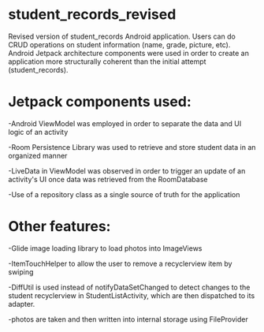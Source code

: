 # student_records_revised

Revised version of student_records Android application. Users can do CRUD operations on student information (name, grade, picture, etc).  Android Jetpack architecture components were used in order to create an application more structurally coherent than the initial attempt (student_records).

# Jetpack components used:

-Android ViewModel was employed in order to separate the data and UI logic of an activity

-Room Persistence Library was used to retrieve and store student data in an organized manner

-LiveData in ViewModel was observed in order to trigger an update of an activity's UI once data was retrieved from the RoomDatabase

-Use of a repository class as a single source of truth for the application

# Other features:

-Glide image loading library to load photos into ImageViews

-ItemTouchHelper to allow the user to remove a recyclerview item by swiping

-DiffUtil is used instead of notifyDataSetChanged to detect changes to the student recyclerview in StudentListActivity, which are then dispatched to its adapter.

-photos are taken and then written into internal storage using FileProvider
